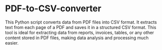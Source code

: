 # PDF-to-CSV-converter
This Python script converts data from PDF files into CSV format. It extracts text from each page of a PDF and saves it in a structured CSV format. This tool is ideal for extracting data from reports, invoices, tables, or any other content stored in PDF files, making data analysis and processing much easier.

